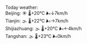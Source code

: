 Today weather:  
Beijing: ☀️ 🌡️+20°C 🌬️↓7km/h  
Tianjin: 🌫  🌡️+22°C 🌬️→7km/h  
Shijiazhuang: 🌫  🌡️+20°C 🌬️←4km/h  
Tangshan: 🌫  🌡️+23°C 🌬️0km/h  
